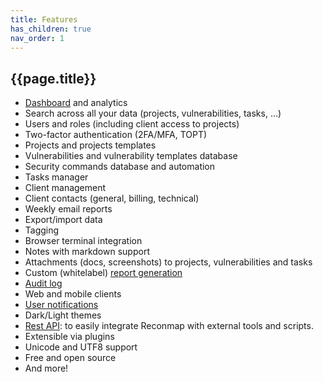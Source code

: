 ```yaml
---
title: Features
has_children: true
nav_order: 1
---
```


## {{page.title}}

- [Dashboard](/user-manual/dashboard.html) and analytics
- Search across all your data (projects, vulnerabilities, tasks, ...)
- Users and roles (including client access to projects)
- Two-factor authentication (2FA/MFA, TOPT)
- Projects and projects templates
- Vulnerabilities and vulnerability templates database
- Security commands database and automation
- Tasks manager
- Client management
- Client contacts (general, billing, technical)
- Weekly email reports
- Export/import data
- Tagging
- Browser terminal integration
- Notes with markdown support
- Attachments (docs, screenshots) to projects, vulnerabilities and tasks
- Custom (whitelabel) [report generation](/user-manual/reports/index.html)
- [Audit log](/user-manual/system/audit-log.html)
- Web and mobile clients
- [User notifications](/user-manual/users/user-notifications.html)
- Dark/Light themes
- [Rest API](https://demo.api.reconmap.com/docs/): to easily integrate Reconmap with external tools and scripts.
- Extensible via plugins
- Unicode and UTF8 support
- Free and open source
- And more!

